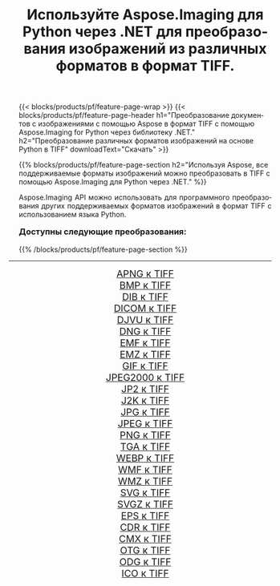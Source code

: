 ﻿---
title: Используйте Aspose.Imaging для Python через .NET для преобразования изображений из различных форматов в формат TIFF. 
weight: 3920
url: /ru/python-net/conversion/to/tiff/ 
lang: ru
langdirlevel: 2
locales: zh-hans,ja,it,ru,de,es,fr,nl,id,lt,pl,pt,vi,tr,ko,zh-hant,ar,hi,th,sv,cs,uk,he
description: Вы можете использовать Aspose.Imaging for Python через библиотеку .NET для преобразования различных форматов в формат TIFF.
---

{{< blocks/products/pf/feature-page-wrap >}}
{{< blocks/products/pf/feature-page-header h1="Преобразование документов с изображениями с помощью Aspose в формат TIFF с помощью Aspose.Imaging for Python через библиотеку .NET." h2="Преобразование различных форматов изображений на основе Python в TIFF" downloadText="Скачать" >}}


{{% blocks/products/pf/feature-page-section  h2="Используя Aspose, все поддерживаемые форматы изображений можно преобразовать в TIFF с помощью Aspose.Imaging для Python через .NET." %}}
<p align=justify>Aspose.Imaging API можно использовать для программного преобразования других поддерживаемых форматов изображений в формат TIFF с использованием языка Python.</p>
<h3 style="margin-top:16px;">
Доступны следующие преобразования:
</h3>
{{% /blocks/products/pf/feature-page-section %}}
<div class="container-fluid productfamilypage bg-gray">
    <div class="convertypes bg-gray agp-content section">
        <div class="container">
		<hr style="margin-left:-20px;"/>
		<div class="row other-converters" style="gap: 10px;font-size: 19px;text-align:center;">
		    <div class='col-md-3 other-converter remove-lp remove-rp'><a href="/imaging/ru/python-net/conversion/apng-to-tiff/" style="padding:15px;">APNG к TIFF</a></div>
<div class='col-md-3 other-converter remove-lp remove-rp'><a href="/imaging/ru/python-net/conversion/bmp-to-tiff/" style="padding:15px;">BMP к TIFF</a></div>
<div class='col-md-3 other-converter remove-lp remove-rp'><a href="/imaging/ru/python-net/conversion/dib-to-tiff/" style="padding:15px;">DIB к TIFF</a></div>
<div class='col-md-3 other-converter remove-lp remove-rp'><a href="/imaging/ru/python-net/conversion/dicom-to-tiff/" style="padding:15px;">DICOM к TIFF</a></div>
<div class='col-md-3 other-converter remove-lp remove-rp'><a href="/imaging/ru/python-net/conversion/djvu-to-tiff/" style="padding:15px;">DJVU к TIFF</a></div>
<div class='col-md-3 other-converter remove-lp remove-rp'><a href="/imaging/ru/python-net/conversion/dng-to-tiff/" style="padding:15px;">DNG к TIFF</a></div>
<div class='col-md-3 other-converter remove-lp remove-rp'><a href="/imaging/ru/python-net/conversion/emf-to-tiff/" style="padding:15px;">EMF к TIFF</a></div>
<div class='col-md-3 other-converter remove-lp remove-rp'><a href="/imaging/ru/python-net/conversion/emz-to-tiff/" style="padding:15px;">EMZ к TIFF</a></div>
<div class='col-md-3 other-converter remove-lp remove-rp'><a href="/imaging/ru/python-net/conversion/gif-to-tiff/" style="padding:15px;">GIF к TIFF</a></div>
<div class='col-md-3 other-converter remove-lp remove-rp'><a href="/imaging/ru/python-net/conversion/jpeg2000-to-tiff/" style="padding:15px;">JPEG2000 к TIFF</a></div>
<div class='col-md-3 other-converter remove-lp remove-rp'><a href="/imaging/ru/python-net/conversion/jp2-to-tiff/" style="padding:15px;">JP2 к TIFF</a></div>
<div class='col-md-3 other-converter remove-lp remove-rp'><a href="/imaging/ru/python-net/conversion/j2k-to-tiff/" style="padding:15px;">J2K к TIFF</a></div>
<div class='col-md-3 other-converter remove-lp remove-rp'><a href="/imaging/ru/python-net/conversion/jpg-to-tiff/" style="padding:15px;">JPG к TIFF</a></div>
<div class='col-md-3 other-converter remove-lp remove-rp'><a href="/imaging/ru/python-net/conversion/jpeg-to-tiff/" style="padding:15px;">JPEG к TIFF</a></div>
<div class='col-md-3 other-converter remove-lp remove-rp'><a href="/imaging/ru/python-net/conversion/png-to-tiff/" style="padding:15px;">PNG к TIFF</a></div>
<div class='col-md-3 other-converter remove-lp remove-rp'><a href="/imaging/ru/python-net/conversion/tga-to-tiff/" style="padding:15px;">TGA к TIFF</a></div>
<div class='col-md-3 other-converter remove-lp remove-rp'><a href="/imaging/ru/python-net/conversion/webp-to-tiff/" style="padding:15px;">WEBP к TIFF</a></div>
<div class='col-md-3 other-converter remove-lp remove-rp'><a href="/imaging/ru/python-net/conversion/wmf-to-tiff/" style="padding:15px;">WMF к TIFF</a></div>
<div class='col-md-3 other-converter remove-lp remove-rp'><a href="/imaging/ru/python-net/conversion/wmz-to-tiff/" style="padding:15px;">WMZ к TIFF</a></div>
<div class='col-md-3 other-converter remove-lp remove-rp'><a href="/imaging/ru/python-net/conversion/svg-to-tiff/" style="padding:15px;">SVG к TIFF</a></div>
<div class='col-md-3 other-converter remove-lp remove-rp'><a href="/imaging/ru/python-net/conversion/svgz-to-tiff/" style="padding:15px;">SVGZ к TIFF</a></div>
<div class='col-md-3 other-converter remove-lp remove-rp'><a href="/imaging/ru/python-net/conversion/eps-to-tiff/" style="padding:15px;">EPS к TIFF</a></div>
<div class='col-md-3 other-converter remove-lp remove-rp'><a href="/imaging/ru/python-net/conversion/cdr-to-tiff/" style="padding:15px;">CDR к TIFF</a></div>
<div class='col-md-3 other-converter remove-lp remove-rp'><a href="/imaging/ru/python-net/conversion/cmx-to-tiff/" style="padding:15px;">CMX к TIFF</a></div>
<div class='col-md-3 other-converter remove-lp remove-rp'><a href="/imaging/ru/python-net/conversion/otg-to-tiff/" style="padding:15px;">OTG к TIFF</a></div>
<div class='col-md-3 other-converter remove-lp remove-rp'><a href="/imaging/ru/python-net/conversion/odg-to-tiff/" style="padding:15px;">ODG к TIFF</a></div>
<div class='col-md-3 other-converter remove-lp remove-rp'><a href="/imaging/ru/python-net/conversion/ico-to-tiff/" style="padding:15px;">ICO к TIFF</a></div>
                </div>
        </div>
    </div>
</div>
<br/>

